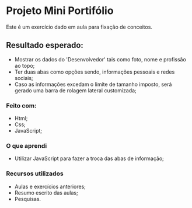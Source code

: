# Projeto Mini Portifólio
Este é um exercício dado em aula para fixação de conceitos.

## Resultado esperado:

- Mostrar os dados do 'Desenvolvedor' tais como foto, nome e profissão ao topo;
- Ter duas abas como opções sendo, informações pessoais e redes sociais;
- Caso as informações excedam o limite de tamanho imposto, será gerado uma barra de rolagem lateral customizada;

### Feito com:
- Html;
- Css;
- JavaScript;

### O que aprendi

- Utilizar JavaScript para fazer a troca das abas de informação;


### Recursos utilizados

- Aulas e exercícios anteriores;
- Resumo escrito das aulas;
- Pesquisas.


